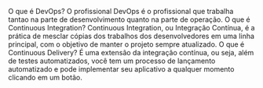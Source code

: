 O que é DevOps? O profissional DevOps é o profissional que trabalha tantao na parte de desenvolvimento quanto na parte de operação.
O que é Continuous Integration? Continuous Integration, ou Integração Contínua, é a prática de mesclar cópias dos trabalhos dos desenvolvedores em uma linha principal, com o objetivo de manter o projeto sempre atualizado.
O que é Continuous Delivery? É uma extensão da integração contínua, ou seja, 
além de testes automatizados, você tem um processo de lançamento automatizado e pode implementar seu aplicativo a qualquer momento clicando em um botão.
